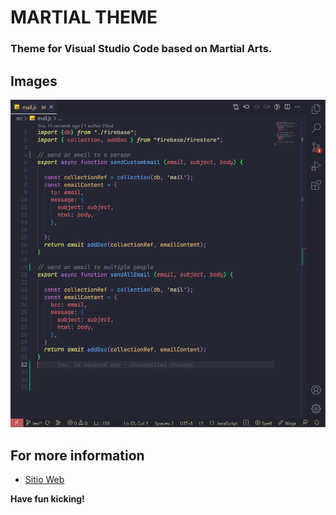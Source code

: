 # MARTIAL THEME

### Theme for Visual Studio Code based on Martial Arts.
## Images

![Screenshot](https://raw.githubusercontent.com/TinchoLalo/marcial-theme/main/Screenshot.png)

## For more information

* [Sitio Web](http://codernauta.com)


**Have fun kicking!**
